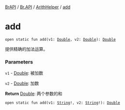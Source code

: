[BrAPI](../../index.md) / [Br.API](../index.md) / [ArithHelper](index.md) / [add](./add.md)

# add

`open static fun add(v1: `[`Double`](https://kotlinlang.org/api/latest/jvm/stdlib/kotlin/-double/index.html)`, v2: `[`Double`](https://kotlinlang.org/api/latest/jvm/stdlib/kotlin/-double/index.html)`): `[`Double`](https://kotlinlang.org/api/latest/jvm/stdlib/kotlin/-double/index.html)

提供精确的加法运算。

### Parameters

`v1` - [Double](https://kotlinlang.org/api/latest/jvm/stdlib/kotlin/-double/index.html): 被加数

`v2` - [Double](https://kotlinlang.org/api/latest/jvm/stdlib/kotlin/-double/index.html): 加数

**Return**
[Double](https://kotlinlang.org/api/latest/jvm/stdlib/kotlin/-double/index.html): 两个参数的和

`open static fun add(v1: `[`String`](https://kotlinlang.org/api/latest/jvm/stdlib/kotlin/-string/index.html)`!, v2: `[`String`](https://kotlinlang.org/api/latest/jvm/stdlib/kotlin/-string/index.html)`!): `[`Double`](https://kotlinlang.org/api/latest/jvm/stdlib/kotlin/-double/index.html)